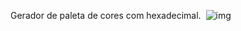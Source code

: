 Gerador de paleta de cores com hexadecimal. 
<img> ![img](https://github.com/won3er/paleta-de-cores/assets/124602111/3aa2d1f1-53b4-46a8-a6da-c9d2b9c3098f) <img>
